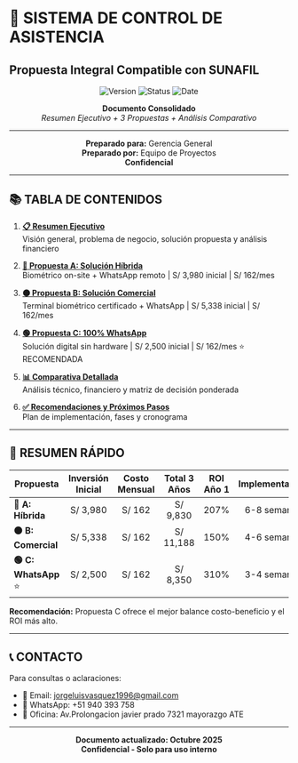 # 📘 SISTEMA DE CONTROL DE ASISTENCIA
## Propuesta Integral Compatible con SUNAFIL

<div align="center">

![Version](https://img.shields.io/badge/Versi%C3%B3n-1.0-blue?style=for-the-badge)
![Status](https://img.shields.io/badge/Estado-Propuesta_Completa-orange?style=for-the-badge)
![Date](https://img.shields.io/badge/Fecha-Octubre%202025-green?style=for-the-badge)

**Documento Consolidado**  
*Resumen Ejecutivo + 3 Propuestas + Análisis Comparativo*

---

**Preparado para:** Gerencia General  
**Preparado por:** Equipo de Proyectos  
**Confidencial**

</div>

---

## 📚 TABLA DE CONTENIDOS

1. **[📋 Resumen Ejecutivo](./00-RESUMEN-EJECUTIVO.md)**  
   Visión general, problema de negocio, solución propuesta y análisis financiero

2. **[🔵 Propuesta A: Solución Híbrida](./01-PROPUESTA-A-HIBRIDA.md)**  
   Biométrico on-site + WhatsApp remoto | S/ 3,980 inicial | S/ 162/mes

3. **[🟠 Propuesta B: Solución Comercial](./02-PROPUESTA-B-COMERCIAL.md)**  
   Terminal biométrico certificado + WhatsApp | S/ 5,338 inicial | S/ 162/mes

4. **[🟢 Propuesta C: 100% WhatsApp](./03-PROPUESTA-C-WHATSAPP.md)**  
   Solución digital sin hardware | S/ 2,500 inicial | S/ 162/mes ⭐ RECOMENDADA

5. **[📊 Comparativa Detallada](./04-COMPARATIVA.md)**  
   Análisis técnico, financiero y matriz de decisión ponderada

6. **[✅ Recomendaciones y Próximos Pasos](./05-RECOMENDACIONES.md)**  
   Plan de implementación, fases y cronograma

---

## 🎯 RESUMEN RÁPIDO

| Propuesta | Inversión Inicial | Costo Mensual | Total 3 Años | ROI Año 1 | Implementación |
|-----------|:-----------------:|:-------------:|:------------:|:---------:|:--------------:|
| **🔵 A: Híbrida** | S/ 3,980 | S/ 162 | S/ 9,830 | 207% | 6-8 semanas |
| **🟠 B: Comercial** | S/ 5,338 | S/ 162 | S/ 11,188 | 150% | 4-6 semanas |
| **🟢 C: WhatsApp** ⭐ | S/ 2,500 | S/ 162 | S/ 8,350 | 310% | 3-4 semanas |

**Recomendación:** Propuesta C ofrece el mejor balance costo-beneficio y el ROI más alto.

---

## 📞 CONTACTO

Para consultas o aclaraciones:
- 📧 Email: jorgeluisvasquez1996@gmail.com
- 📱 WhatsApp: +51 940 393 758
- 🏢 Oficina: Av.Prolongacion javier prado 7321 mayorazgo ATE

---

<div align="center">

**Documento actualizado: Octubre 2025**  
**Confidencial - Solo para uso interno**

